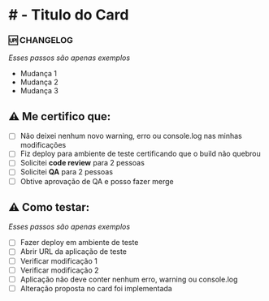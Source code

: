 #<NUMERO-DO-CARD> - Titulo do Card
====
  
### 🆙 CHANGELOG

*Esses passos são apenas exemplos*

- Mudança 1
- Mudança 2
- Mudança 3

## ⚠️ Me certifico que:

- [ ] Não deixei nenhum novo warning, erro ou console.log nas minhas modificações
- [ ] Fiz deploy para ambiente de teste certificando que o build não quebrou
- [ ] Solicitei **code review** para 2 pessoas
- [ ] Solicitei **QA** para 2 pessoas
- [ ] Obtive aprovação de QA e posso fazer merge

## ⚠️ Como testar:

*Esses passos são apenas exemplos*

- [ ] Fazer deploy em ambiente de teste
- [ ] Abrir URL da aplicação de teste
- [ ] Verificar modificação 1
- [ ] Verificar modificação 2
- [ ] Aplicação não deve conter nenhum erro, warning ou console.log
- [ ] Alteração proposta no card foi implementada
